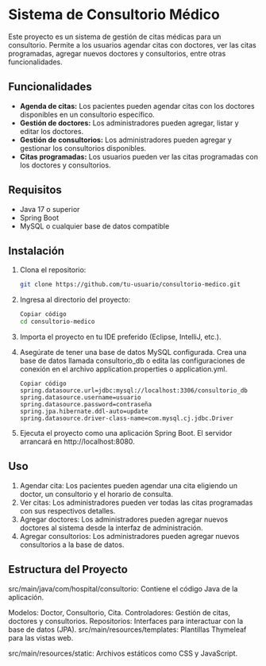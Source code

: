 # Sistema de Consultorio Médico

Este proyecto es un sistema de gestión de citas médicas para un consultorio. Permite a los usuarios agendar citas con doctores, ver las citas programadas, agregar nuevos doctores y consultorios, entre otras funcionalidades.

## Funcionalidades

- **Agenda de citas:** Los pacientes pueden agendar citas con los doctores disponibles en un consultorio específico.
- **Gestión de doctores:** Los administradores pueden agregar, listar y editar los doctores.
- **Gestión de consultorios:** Los administradores pueden agregar y gestionar los consultorios disponibles.
- **Citas programadas:** Los usuarios pueden ver las citas programadas con los doctores y consultorios.

## Requisitos

- Java 17 o superior
- Spring Boot
- MySQL o cualquier base de datos compatible

## Instalación

1. Clona el repositorio:
   ```bash
   git clone https://github.com/tu-usuario/consultorio-medico.git
   
2. Ingresa al directorio del proyecto:

   ```bash
   Copiar código
   cd consultorio-medico

3. Importa el proyecto en tu IDE preferido (Eclipse, IntelliJ, etc.).

4. Asegúrate de tener una base de datos MySQL configurada. Crea una base de datos llamada consultorio_db o edita las configuraciones de conexión en el archivo application.properties o application.yml.

   ```properties
   Copiar código
   spring.datasource.url=jdbc:mysql://localhost:3306/consultorio_db
   spring.datasource.username=usuario
   spring.datasource.password=contraseña
   spring.jpa.hibernate.ddl-auto=update
   spring.datasource.driver-class-name=com.mysql.cj.jdbc.Driver

5. Ejecuta el proyecto como una aplicación Spring Boot. El servidor arrancará en http://localhost:8080.

## Uso
1. Agendar cita: Los pacientes pueden agendar una cita eligiendo un doctor, un consultorio y el horario de consulta.
2. Ver citas: Los administradores pueden ver todas las citas programadas con sus respectivos detalles.
3. Agregar doctores: Los administradores pueden agregar nuevos doctores al sistema desde la interfaz de administración.
4. Agregar consultorios: Los administradores pueden agregar nuevos consultorios a la base de datos.
## Estructura del Proyecto
src/main/java/com/hospital/consultorio: Contiene el código Java de la aplicación.

Modelos: Doctor, Consultorio, Cita.
Controladores: Gestión de citas, doctores y consultorios.
Repositorios: Interfaces para interactuar con la base de datos (JPA).
src/main/resources/templates: Plantillas Thymeleaf para las vistas web.

src/main/resources/static: Archivos estáticos como CSS y JavaScript.
